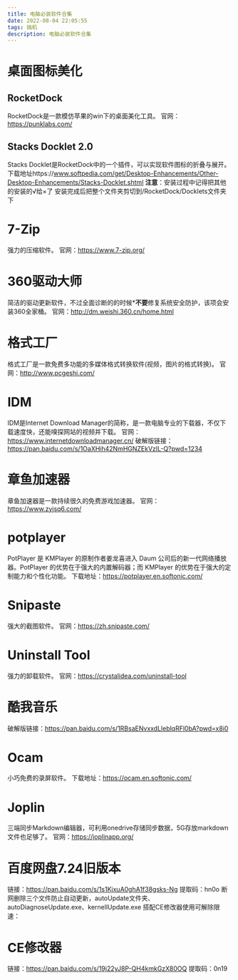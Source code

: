 ```yaml
---
title: 电脑必装软件合集
date: 2022-08-04 22:05:55
tags: 搞机
description: 电脑必装软件合集
---
```



# 桌面图标美化
## RocketDock
RocketDock是一款模仿苹果的win下的桌面美化工具。
官网：https://punklabs.com/

## Stacks Docklet 2.0
Stacks Docklet是RocketDock中的一个插件，可以实现软件图标的折叠与展开。
下载地址https://www.softpedia.com/get/Desktop-Enhancements/Other-Desktop-Enhancements/Stacks-Docklet.shtml
**注意**：安装过程中记得把其他的安装的√给×了
安装完成后把整个文件夹剪切到/RocketDock/Docklets文件夹下

# 7-Zip
强力的压缩软件。
官网：https://www.7-zip.org/

# 360驱动大师
简洁的驱动更新软件，不过全面诊断的的时候***不要**修复系统安全防护，该项会安装360全家桶。
官网：http://dm.weishi.360.cn/home.html

# 格式工厂
格式工厂是一款免费多功能的多媒体格式转换软件(视频，图片的格式转换)。
官网：http://www.pcgeshi.com/

# IDM
IDM是Internet Download Manager的简称，是一款电脑专业的下载器，不仅下载速度快，还能嗅探网站的视频并下载。
官网：https://www.internetdownloadmanager.cn/
破解版链接：https://pan.baidu.com/s/1OaXHih42NmHGNZEkVzIL-Q?pwd=1234

# 章鱼加速器
章鱼加速器是一款持续很久的免费游戏加速器。
官网：https://www.zyjsq6.com/

# potplayer
PotPlayer 是 KMPlayer 的原制作者姜龙喜进入 Daum 公司后的新一代网络播放器。PotPlayer 的优势在于强大的内置解码器；而 KMPlayer 的优势在于强大的定制能力和个性化功能。
下载地址：https://potplayer.en.softonic.com/

# Snipaste
强大的截图软件。
官网：https://zh.snipaste.com/

# Uninstall Tool
强力的卸载软件。
官网：https://crystalidea.com/uninstall-tool

# 酷我音乐
破解版链接：https://pan.baidu.com/s/1RBsaENvxxdLleblqRFl0bA?pwd=x8i0 

# Ocam
小巧免费的录屏软件。
下载地址：https://ocam.en.softonic.com/

# Joplin
三端同步Markdown编辑器，可利用onedrive存储同步数据，5G存放markdown文件也足够了。
官网：https://joplinapp.org/

# 百度网盘7.24旧版本
链接：https://pan.baidu.com/s/1s1KjxuA0ghA1f38gsks-Ng 
提取码：hn0o
断网删除三个文件防止自动更新，autoUpdate文件夹、autoDiagnoseUpdate.exe、kernellUpdate.exe
搭配CE修改器使用可解除限速：

# CE修改器
链接：https://pan.baidu.com/s/19j22yJ8P-QH4kmkGzX80OQ 
提取码：0n19